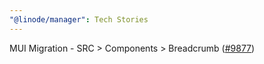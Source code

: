 ```yaml
---
"@linode/manager": Tech Stories
---
```


MUI Migration - SRC > Components > Breadcrumb ([#9877](https://github.com/linode/manager/pull/9877))
